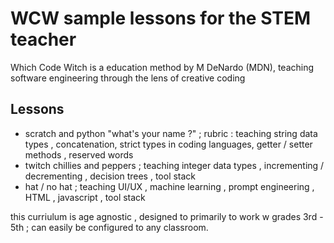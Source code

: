 <h1>WCW sample lessons for the STEM teacher</h1>
<p>Which Code Witch is a education method by M DeNardo (MDN), teaching software engineering through the lens of creative coding</p>
<h2>Lessons</h2>
<ul>
<li>scratch and python "what's your name ?" ; rubric : teaching string data types , concatenation, strict types in coding languages, getter / setter methods , reserved words </li>
<li>twitch chillies and peppers ; teaching integer data types , incrementing / decrementing , decision trees , tool stack</li>
<li>hat / no hat ; teaching UI/UX , machine learning , prompt engineering , HTML , javascript , tool stack</li></ul>
<p>this curriulum is age agnostic , designed to primarily to work w grades 3rd - 5th ; can easily be configured to any classroom.</p>
